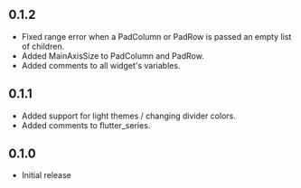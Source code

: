 ## 0.1.2

* Fixed range error when a PadColumn or PadRow is passed an empty list of children.
* Added MainAxisSize to PadColumn and PadRow.
* Added comments to all widget's variables.

## 0.1.1

* Added support for light themes / changing divider colors.
* Added comments to flutter_series.

## 0.1.0

* Initial release